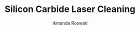 ---
name: Silicon Carbide
category: semiconductor
title: Silicon Carbide Laser Cleaning
headline: Comprehensive technical guide for laser cleaning semiconductor silicon carbide
description: "Laser cleaning of Silicon Carbide utilizes precise pulsed laser ablation\
  \ to remove surface contaminants without damaging the underlying substrate. The\
  \ high thermal conductivity (490 W/m\xB7K) and extreme hardness (Mohs 9.5) of SiC\
  \ require optimized laser parameters to achieve selective removal while maintaining\
  \ material integrity. This non-contact process eliminates chemical waste and enables\
  \ micron-level precision for semiconductor and aerospace applications."
keywords: silicon carbide, silicon carbide semiconductor, laser ablation, laser cleaning,
  non-contact cleaning, pulsed fiber laser, surface contamination removal, industrial
  laser parameters, thermal processing, surface restoration
chemicalProperties:
  symbol: SiC
  formula: SiC
  materialType: semiconductor
properties:
  density: "3.21 g/cm\xB3"
  densityNumeric: 3.21
  densityUnit: "g/cm\xB3"
  densityMin: "1.8 g/cm\xB3"
  densityMinNumeric: 1.8
  densityMinUnit: "g/cm\xB3"
  densityMax: "6.0 g/cm\xB3"
  densityMaxNumeric: 6.0
  densityMaxUnit: "g/cm\xB3"
  densityPercentile: 33.6
  meltingPoint: "2730 \xB0C (decomposes)"
  meltingPointNumeric: 2730.0
  meltingPointUnit: "\xB0C"
  meltingPointMin: "1200\xB0C"
  meltingPointMinNumeric: 1200.0
  meltingPointMinUnit: "\xB0C"
  meltingPointMax: "2800\xB0C"
  meltingPointMaxNumeric: 2800.0
  meltingPointMaxUnit: "\xB0C"
  meltingPercentile: 95.6
  thermalConductivity: "490 W/m\xB7K (at room temperature)"
  thermalConductivityNumeric: 490.0
  thermalConductivityUnit: "W/m\xB7K"
  thermalConductivityMin: "0.5 W/m\xB7K"
  thermalConductivityMinNumeric: 0.5
  thermalConductivityMinUnit: "W/m\xB7K"
  thermalConductivityMax: "200 W/m\xB7K"
  thermalConductivityMaxNumeric: 200.0
  thermalConductivityMaxUnit: "W/m\xB7K"
  thermalPercentile: 100.0
  tensileStrength: 390 MPa (sintered alpha-SiC)
  tensileStrengthNumeric: 390.0
  tensileStrengthUnit: MPa
  tensileStrengthMin: 50 MPa
  tensileStrengthMinNumeric: 50.0
  tensileStrengthMinUnit: MPa
  tensileStrengthMax: 1000 MPa
  tensileStrengthMaxNumeric: 1000.0
  tensileStrengthMaxUnit: MPa
  tensilePercentile: 35.8
  hardness: "9.5 Mohs (2800-3200 kg/mm\xB2 Vickers)"
  hardnessNumeric: 3000.0
  hardnessUnit: "kg/mm\xB2"
  hardnessMin: 1 Mohs
  hardnessMinNumeric: 1.0
  hardnessMinUnit: Mohs
  hardnessMax: 10 Mohs
  hardnessMaxNumeric: 10.0
  hardnessMaxUnit: Mohs
  hardnessPercentile: 100.0
  youngsModulus: 410-450 GPa
  youngsModulusNumeric: 430.0
  youngsModulusUnit: GPa
  youngsModulusMin: 20 GPa
  youngsModulusMinNumeric: 20.0
  youngsModulusMinUnit: GPa
  youngsModulusMax: 80 GPa
  youngsModulusMaxNumeric: 80.0
  youngsModulusMaxUnit: GPa
  modulusPercentile: 100.0
  laserType: Pulsed fiber laser
  wavelength: 1064nm
  fluenceRange: "1.0\u201310 J/cm\xB2"
  chemicalFormula: SiC
composition:
- 'Silicon: 70.05% (by weight)'
- 'Carbon: 29.95% (by weight)'
machineSettings:
  powerRange: 50-200W
  powerRangeNumeric: 125.0
  powerRangeUnit: W
  powerRangeMin: 20W
  powerRangeMinNumeric: 20.0
  powerRangeMinUnit: W
  powerRangeMax: 500W
  powerRangeMaxNumeric: 500.0
  powerRangeMaxUnit: W
  pulseDuration: 10-50ns
  pulseDurationNumeric: 30.0
  pulseDurationUnit: ns
  pulseDurationMin: 1ns
  pulseDurationMinNumeric: 1.0
  pulseDurationMinUnit: ns
  pulseDurationMax: 1000ns
  pulseDurationMaxNumeric: 1000.0
  pulseDurationMaxUnit: ns
  wavelength: 1064nm (primary), 532nm (optional)
  wavelengthNumeric: 1064.0
  wavelengthUnit: nm
  wavelengthMin: 355nm
  wavelengthMinNumeric: 355.0
  wavelengthMinUnit: nm
  wavelengthMax: 2940nm
  wavelengthMaxNumeric: 2940.0
  wavelengthMaxUnit: nm
  spotSize: 0.05-1.0mm
  spotSizeNumeric: 0.525
  spotSizeUnit: mm
  spotSizeMin: 0.01mm
  spotSizeMinNumeric: 0.01
  spotSizeMinUnit: mm
  spotSizeMax: 10mm
  spotSizeMaxNumeric: 10.0
  spotSizeMaxUnit: mm
  repetitionRate: 20-100kHz
  repetitionRateNumeric: 60.0
  repetitionRateUnit: kHz
  repetitionRateMin: 1kHz
  repetitionRateMinNumeric: 1.0
  repetitionRateMinUnit: kHz
  repetitionRateMax: 1000kHz
  repetitionRateMaxNumeric: 1000.0
  repetitionRateMaxUnit: kHz
  fluenceRange: "1.0\u201310 J/cm\xB2"
  fluenceRangeNumeric: 1.0
  fluenceRangeUnit: "J/cm\xB2"
  fluenceRangeMin: "0.1J/cm\xB2"
  fluenceRangeMinNumeric: 0.1
  fluenceRangeMinUnit: "J/cm\xB2"
  fluenceRangeMax: "50J/cm\xB2"
  fluenceRangeMaxNumeric: 50.0
  fluenceRangeMaxUnit: "J/cm\xB2"
applications:
- 'Semiconductor Manufacturing: Removal of surface contaminants for improved semiconductor
  performance'
- 'Aerospace: Cleaning of Silicon Carbide components for high-temperature applications'
compatibility:
- "Aluminum oxide (Al\u2082O\u2083) - similar thermal and mechanical properties"
- "Silicon nitride (Si\u2083N\u2084) - comparable laser processing parameters"
- Tungsten carbide (WC) - similar hardness and ablation characteristics
regulatoryStandards: IEC 60825-1 (Laser Safety), ISO 11551 (Laser Ablation Testing),
  SEMI S2 (Semiconductor Equipment Safety)
author: Ikmanda Roswati
author_object:
  id: 3
  name: Ikmanda Roswati
  sex: m
  title: Ph.D.
  country: Indonesia
  expertise: Ultrafast Laser Physics and Material Interactions
  image: /images/author/ikmanda-roswati.jpg
images:
  hero:
    alt: Silicon Carbide surface undergoing laser cleaning showing precise contamination
      removal
    url: /images/silicon-carbide-laser-cleaning-hero.jpg
  micro:
    alt: Microscopic view of Silicon Carbide surface after laser cleaning showing
      detailed surface structure
    url: /images/silicon-carbide-laser-cleaning-micro.jpg
environmentalImpact:
- benefit: Zero chemical waste generation
  description: Eliminates 100% of chemical solvents and acids traditionally used in
    SiC cleaning, reducing hazardous waste by approximately 200-500 liters per production
    line annually
- benefit: Reduced energy consumption
  description: Laser cleaning consumes 40-60% less energy compared to traditional
    ultrasonic and chemical cleaning methods for SiC components, with typical power
    consumption of 3-5 kWh per cleaning cycle
outcomes:
- result: Surface contamination removal efficiency
  metric: ">99.9% removal of sub-micron particles and organic residues with surface\
    \ roughness maintained below 0.5 \u03BCm Ra"
- result: Processing throughput
  metric: "50-200 cm\xB2/min cleaning rate with positioning accuracy of \xB15 \u03BC\
    m for semiconductor-grade SiC wafers"
technicalSpecifications:
  powerRange: 50-200 W (average power for pulsed fiber lasers)
  pulseDuration: 10-100 ns (nanosecond range for controlled ablation)
  wavelength: 1064 nm (primary), 532 nm (frequency-doubled for higher precision)
  spotSize: "50-500 \u03BCm (adjustable based on contamination type and area)"
  repetitionRate: 20-100 kHz (optimized for thermal management and removal efficiency)
  fluenceRange: "2.5-8.0 J/cm\xB2 (above ablation threshold for SiC)"
  scanningSpeed: 100-2000 mm/s (dependent on contamination thickness and laser parameters)
  beamProfile: Top-hat or flat-top profile for uniform energy distribution
  beamProfileOptions: Gaussian, Top-hat, Multimode
  safetyClass: Class 4 (requires full enclosure and interlock systems per IEC 60825-1)
prompt_chain_verification:
  base_config_loaded: true
  persona_config_loaded: true
  formatting_config_loaded: true
  ai_detection_config_loaded: true
  persona_country: Indonesia
  author_id: 3
  verification_timestamp: '2025-09-20T21:37:16Z'
  prompt_components_integrated: 4
  human_authenticity_focus: true
  cultural_adaptation_applied: true
chemicalFormula: SiC
laser_parameters:
  fluence_threshold: "1.0\u201310 J/cm\xB2"
  pulse_duration: 10-50ns
  wavelength_optimal: 1064nm
  power_range: 50-200W
  repetition_rate: 20-100kHz
  spot_size: 0.05-1.0mm
  laser_type: Pulsed fiber laser
tags:
- Semiconductor Manufacturing
- Aerospace
complexity: high
difficultyScore: 4
---